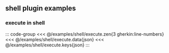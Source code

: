 <!--
SPDX-FileCopyrightText: 2024 Dyne.org foundation

SPDX-License-Identifier: CC-BY-NC-SA-4.0
-->

## shell plugin examples

### execute in shell
::: code-group
<<< @/examples/shell/execute.zen{3 gherkin:line-numbers}
<<< @/examples/shell/execute.data{json}
<<< @/examples/shell/execute.keys{json}
:::
